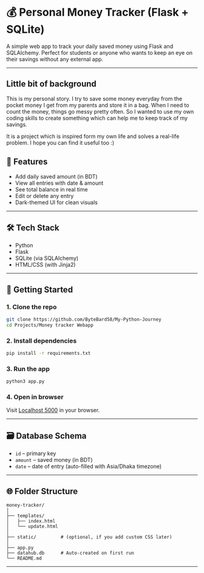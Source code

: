 # 💰 Personal Money Tracker (Flask + SQLite)

A simple web app to track your daily saved money using Flask and SQLAlchemy. Perfect for students or anyone who wants to keep an eye on their savings without any external app.

---
## Little bit of background
This is my personal story. I try to save some money everyday from the pocket money I get from my parents and store it in a bag. When I need to count the money, things go messy pretty often. So I wanted to use my own coding skills to create something which can help me to keep track of my savings. 

It is a project which is inspired form my own life and solves a real-life problem. I hope you can find it useful too :)

## 📌 Features

- Add daily saved amount (in BDT)
- View all entries with date & amount
- See total balance in real time
- Edit or delete any entry
- Dark-themed UI for clean visuals

---


## 🛠 Tech Stack

- Python
- Flask
- SQLite (via SQLAlchemy)
- HTML/CSS (with Jinja2)

---

## 🚀 Getting Started

### 1. Clone the repo
```bash
git clone https://github.com/ByteBard58/My-Python-Journey
cd Projects/Money tracker Webapp
```

### 2. Install dependencies
```bash
pip install -r requirements.txt
```

### 3. Run the app
```bash
python3 app.py
```

### 4. Open in browser
Visit [Localhost 5000](http://127.0.0.1:5000) in your browser.

---

## 🗃 Database Schema

- `id` – primary key
- `amount` – saved money (in BDT)
- `date` – date of entry (auto-filled with Asia/Dhaka timezone)

---

## 🌐 Folder Structure

```
money-tracker/
│
├── templates/
│   ├── index.html
│   └── update.html
│
├── static/         # (optional, if you add custom CSS later)
│
├── app.py
├── datahub.db      # Auto-created on first run
└── README.md
```

---



